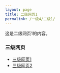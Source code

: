 ```yaml
---
layout: page
title: 二级网页1
permalink: /一级4/二级1/
---
```


这是二级网页1的内容。

### 三级网页
- [三级网页1](/一级4/二级1/三级1/)
- [三级网页2](/一级4/二级1/三级2/)
